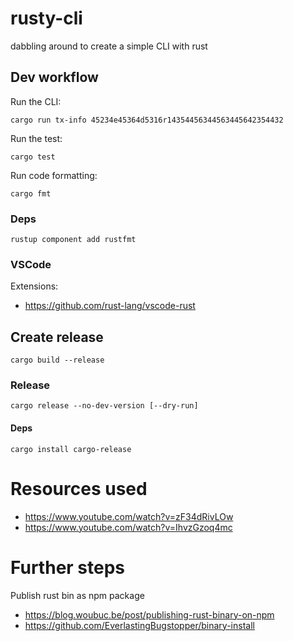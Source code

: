 # rusty-cli

dabbling around to create a simple CLI with rust

## Dev workflow

Run the CLI:

```
cargo run tx-info 45234e45364d5316r14354456344563445642354432
```

Run the test:

```
cargo test
```

Run code formatting:

```
cargo fmt
```

### Deps

```
rustup component add rustfmt
```

### VSCode

Extensions:

- https://github.com/rust-lang/vscode-rust

## Create release

```
cargo build --release
```

### Release

```
cargo release --no-dev-version [--dry-run]
```

#### Deps

```
cargo install cargo-release
```

# Resources used

- https://www.youtube.com/watch?v=zF34dRivLOw
- https://www.youtube.com/watch?v=IhvzGzoq4mc

# Further steps

Publish rust bin as npm package

- https://blog.woubuc.be/post/publishing-rust-binary-on-npm
- https://github.com/EverlastingBugstopper/binary-install
